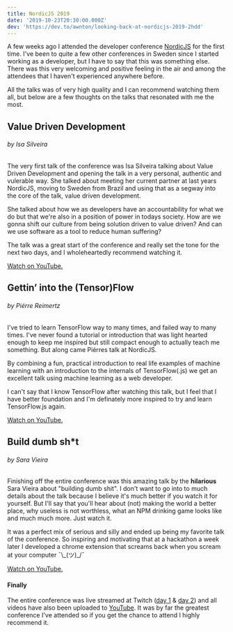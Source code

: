 ```yaml
---
title: NordicJS 2019
date: '2019-10-23T20:30:00.000Z'
dev: 'https://dev.to/awnton/looking-back-at-nordicjs-2019-2hdd'
---
```


A few weeks ago I attended the developer conference [NordicJS](https://nordicjs.com) for the first time. I've been to quite a few other conferences in Sweden since I started working as a developer, but I have to say that this was something else. There was this very welcoming and positive feeling in the air and among the attendees that I haven't experienced anywhere before.

All the talks was of very high quality and I can recommend watching them all, but below are a few thoughts on the talks that resonated with me the most.

## Value Driven Development

###### by Isa Silveira

The very first talk of the conference was Isa Silveira talking about Value Driven Development and opening the talk in a very personal, authentic and vulerable way. She talked about meeting her current partner at last years NordicJS, moving to Sweden from Brazil and using that as a segway into the core of the talk, value driven development.

She talked about how we as developers have an accountability for what we do but that we're also in a position of power in todays society. How are we gonna shift our culture from being solution driven to value driven? And can we use software as a tool to reduce human suffering?

The talk was a great start of the conference and really set the tone for the next two days, and I wholeheartedly recommend watching it.

[Watch on YouTube.](https://www.youtube.com/watch?v=8BIcQLlsGl0)

## Gettin’ into the (Tensor)Flow

###### by Piérre Reimertz

I've tried to learn TensorFlow way to many times, and failed way to many times. I've never found a tutorial or introduction that was light hearted enough to keep me inspired but still compact enough to actually teach me something. But along came Piérres talk at NordicJS.

By combining a fun, practical introduction to real life examples of machine learning with an introduction to the internals of TensorFlow(.js) we get an excellent talk using machine learning as a web developer.

I can't say that I know TensorFlow after watching this talk, but I feel that I have better foundation and I'm definately more inspired to try and learn TensorFlow.js again.

[Watch on YouTube.](https://www.youtube.com/watch?v=9dFirBNYK1E)

## Build dumb sh\*t

###### by Sara Vieira

Finishing off the entire conference was this amazing talk by the **hilarious** Sara Vieira about "building dumb shit". I don't want to go into to much details about the talk because I believe it's much better if you watch it for yourself. But I'll say that you'll hear about (not) making the world a better place, why useless is not worthless, what an NPM drinking game looks like and much much more. Just watch it.

It was a perfect mix of serious and silly and ended up being my favorite talk of the conference. So inspiring and motivating that at a hackathon a week later I developed a chrome extension that screams back when you scream at your computer ¯\\\_(ツ)\_/¯

[Watch on YouTube.](https://www.youtube.com/watch?v=zVsV01k1xUU)

#### Finally

The entire conference was live streamed at Twitch ([day 1](https://www.twitch.tv/videos/492603232) & [day 2](https://www.twitch.tv/videos/493016688)) and all videos have also been uploaded to [YouTube](https://www.youtube.com/user/nordicjs). It was by far the greatest conference I've attended so if you get the chance to attend I highly recommend it.
